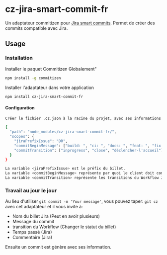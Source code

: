 # cz-jira-smart-commit-fr

Un adaptateur commitizen pour [Jira smart commits](https://confluence.atlassian.com/display/FISHEYE/Using+smart+commits).
Permet de créer des commits compatible avec Jira.

## Usage

### Installation

Installer le paquet Commitizen Globalement"

```bash
npm install -g commitizen
```

Installer l'adaptateur dans votre application

```bash
npm install cz-jira-smart-commit-fr
```

#### Configuration

```bash
Créer le fichier .cz.json à la racine du projet, avec ses informations

{
  "path": "node_modules/cz-jira-smart-commit-fr/",
  "scopes": {
    "jiraPrefixIssue": "DR",
    "commitBeginMessage": ["build: ", "ci: ", "docs: ", "feat: ", "fix: ", "perf: ", "refactor: ", "style: ", "test: "],
    "commitTransition": ["inprogress", "close", "déclencher-l'accueil"]
  }
}

La variable <jiraPrefixIssue> est le préfix du billet.
La variable <commitBeginMessage> représente par quoi le client doit commencer son message de commit. Voir https://github.com/angular/angular/blob/master/CONTRIBUTING.md#commit
La variable <commitTransition> représente les transitions du Workflow Jira pour changer le statut des billets.
```

### Travail au jour le jour

Au lieu d'utiliser `git commit -m 'Your message'`, vous pouvez taper: `git cz` avec cet adaptateur et il vous invite à:

- Nom du billet Jira (Peut en avoir plusieurs)
- Message du commit
- transition du Workflow (Changer le statut du billet)
- Temps passé (Jira)
- Commentaire (Jira)

Ensuite un commit est génère avec ses information.